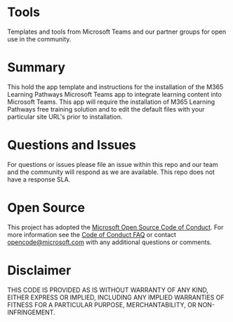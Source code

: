 # Tools
Templates and tools from Microsoft Teams and our partner groups for open use in the community.

# Summary

This hold the app template and instructions for the installation of the M365 Learning Pathways Microsoft Teams app to integrate learning content into Microsoft Teams. This app will require the installation of M365 Learning Pathways free training solution and to edit the default files with your particular site URL's prior to installation.  

# Questions and Issues

For questions or issues please file an issue within this repo and our team and the community will respond as we are available.  This repo does not have a response SLA. 

# Open Source

This project has adopted the [Microsoft Open Source Code of Conduct](https://opensource.microsoft.com/codeofconduct/). For more information see the [Code of Conduct FAQ](https://opensource.microsoft.com/codeofconduct/faq/) or contact [opencode@microsoft.com](mailto:opencode@microsoft.com) with any additional questions or comments.

# Disclaimer
THIS CODE IS PROVIDED AS IS WITHOUT WARRANTY OF ANY KIND, EITHER EXPRESS OR IMPLIED, INCLUDING ANY IMPLIED WARRANTIES OF FITNESS FOR A PARTICULAR PURPOSE, MERCHANTABILITY, OR NON-INFRINGEMENT.
